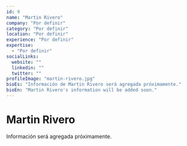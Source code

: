 ```yaml
---
id: 9
name: "Martin Rivero"
company: "Por definir"
category: "Por definir"
location: "Por definir"
experience: "Por definir"
expertise:
  - "Por definir"
socialLinks:
  website: ""
  linkedin: ""
  twitter: ""
profileImage: "martin-rivero.jpg"
bioEs: "Información de Martin Rivero será agregada próximamente."
bioEn: "Martin Rivero's information will be added soon."
---
```


# Martin Rivero

Información será agregada próximamente.